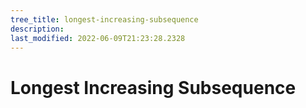 ```yaml
---
tree_title: longest-increasing-subsequence
description: 
last_modified: 2022-06-09T21:23:28.2328
---
```


# Longest Increasing Subsequence
